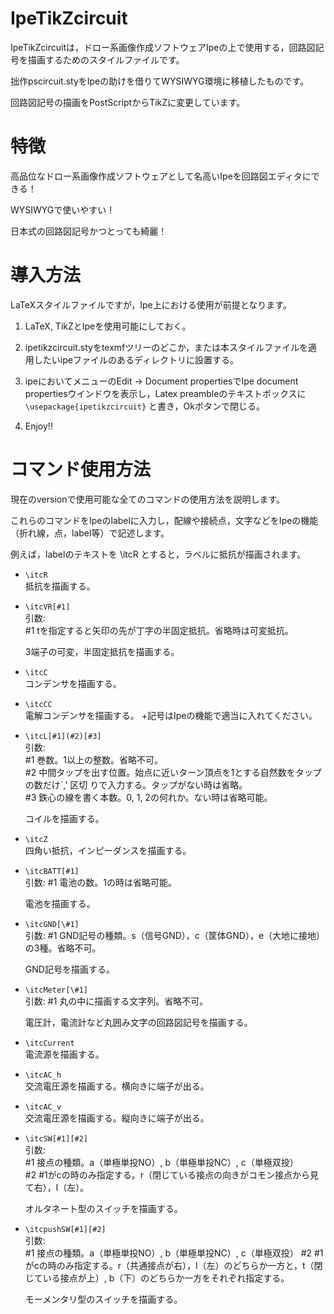 # IpeTikZcircuit
IpeTikZcircuitは，ドロー系画像作成ソフトウェアIpeの上で使用する，回路図記号を描画するためのスタイルファイルです。

拙作pscircuit.styをIpeの助けを借りてWYSIWYG環境に移植したものです。

回路図記号の描画をPostScriptからTikZに変更しています。

# 特徴
高品位なドロー系画像作成ソフトウェアとして名高いIpeを回路図エディタにできる！

WYSIWYGで使いやすい！

日本式の回路図記号かつとっても綺麗！

# 導入方法
LaTeXスタイルファイルですが，Ipe上における使用が前提となります。

1. LaTeX, TikZとIpeを使用可能にしておく。

2. ipetikzcircuit.styをtexmfツリーのどこか，または本スタイルファイルを適用したいipeファイルのあるディレクトリに設置する。

3. ipeにおいてメニューのEdit -> Document propertiesでIpe document propertiesウインドウを表示し，Latex preambleのテキストボックスに
```\usepackage{ipetikzcircuit}```
と書き，Okボタンで閉じる。

4. Enjoy!!

# コマンド使用方法

現在のversionで使用可能な全てのコマンドの使用方法を説明します。

これらのコマンドをIpeのlabelに入力し，配線や接続点，文字などをIpeの機能（折れ線，点，label等）で記述します。

例えば，labelのテキストを \itcR とすると，ラベルに抵抗が描画されます。

* `\itcR`<br>
    抵抗を描画する。

* `\itcVR[#1]`<br>
    引数:<br>
        #1 tを指定すると矢印の先が丁字の半固定抵抗。省略時は可変抵抗。

    3端子の可変，半固定抵抗を描画する。

* `\itcC`<br>
    コンデンサを描画する。

* `\itcCC`<br>
    電解コンデンサを描画する。
    +記号はIpeの機能で適当に入れてください。

* `\itcL[#1](#2)[#3]`<br>
引数:<br>
        #1 巻数。1以上の整数。省略不可。<br>
        #2 中間タップを出す位置。始点に近いターン頂点を1とする自然数をタップの数だけ`,' 区切
りで入力する。タップがない時は省略。<br>
        #3 鉄心の線を書く本数。0, 1, 2の何れか。ない時は省略可能。

    コイルを描画する。

* `\itcZ`<br>
    四角い抵抗，インピーダンスを描画する。

* `\itcBATT[#1]`<br>
    引数:
        #1 電池の数。1の時は省略可能。

    電池を描画する。

* `\itcGND[\#1]`<br>
    引数:
       #1 GND記号の種類。s（信号GND），c（筐体GND），e（大地に接地）の3種。省略不可。

    GND記号を描画する。

* `\itcMeter[\#1]`<br>
    引数:
       #1 丸の中に描画する文字列。省略不可。

    電圧計，電流計など丸囲み文字の回路図記号を描画する。

* `\itcCurrent`<br>
    電流源を描画する。

* `\itcAC_h`<br>
    交流電圧源を描画する。横向きに端子が出る。

* `\itcAC_v`<br>
    交流電圧源を描画する。縦向きに端子が出る。

* `\itcSW[#1][#2]`<br>
    引数:<br>
        #1 接点の種類。a（単極単投NO）, b（単極単投NC）, c（単極双投）<br>
        #2 #1がcの時のみ指定する。r（閉じている接点の向きがコモン接点から見て右），l（左）。

    オルタネート型のスイッチを描画する。

* `\itcpushSW[#1][#2]`<br>
    引数:<br>
        #1 接点の種類。a（単極単投NO）, b（単極単投NC）, c（単極双投）
        #2 #1がcの時のみ指定する。r（共通接点が右），l（左）のどちらか一方と，t（閉じている接点が上）, b（下）のどちらか一方をそれぞれ指定する。

    モーメンタリ型のスイッチを描画する。

